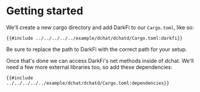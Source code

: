 # Getting started

We'll create a new cargo directory and add DarkFi to our `Cargo.toml`,
like so:

```
{{#include ../../../../../example/dchat/dchatd/Cargo.toml:darkfi}}
```

Be sure to replace the path to DarkFi with the correct path for your
setup.

Once that's done we can access DarkFi's net methods inside of
dchat. We'll need a few more external libraries too, so add these
dependencies:

```
{{#include ../../../../../example/dchat/dchatd/Cargo.toml:dependencies}}
```


